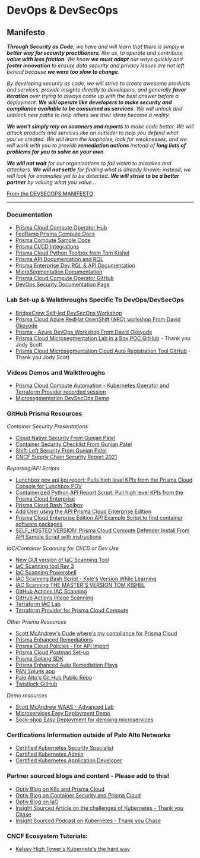 # DevOps & DevSecOps

## Manifesto

_**Through Security as Code**, we have and will learn that there is simply **a better way for security practitioners**, like us, to operate and contribute **value with less friction**. We know **we must adapt** our ways quickly and **foster innovation** to ensure data security and privacy issues are not left behind because **we were too slow to change**._

_By developing security as code, we will strive to create awesome products and services, provide insights directly to developers, and generally **favor iteration** over trying to always come up with the best answer before a deployment. **We will operate like developers to make security and compliance available to be consumed as services.** We will unlock and unblock new paths to help others see their ideas become a reality._

_**We won't simply rely on scanners and reports** to make code better. We will attack products and services like an outsider to help you defend what you've created. We will learn the loopholes, look for weaknesses, and we will work with you to provide **remediation actions** instead of **long lists of problems for you to solve on your own**._

_**We will not wait** for our organizations to fall victim to mistakes and attackers. **We will not settle** for finding what is already known; instead, we will look for anomalies yet to be detected. **We will strive to be a better partner** by valuing what you value..._

[From the DEVSECOPS MANIFESTO](https://www.devsecops.org/)

***

### Documentation

* [Prisma Cloud Compute Operator Hub](https://operatorhub.io/operator/pcc-operator)
* [FedRamp Prisma Compute Docs](https://docs.prismacloudcompute.com/docs/government/Implementation_Guides/fedramp.html)
* [Prisma Compute Sample Code](https://github.com/twistlock/sample-code)
* [Prisma CI/CD Integrations](https://docs.prismacloudcompute.com/docs/integrations.html)
* [Prisma Cloud Python Toolbox from Tom Kishel](https://github.com/tkishel/pc-toolbox)
* [Prisma API Documentation and RQL](https://prisma.pan.dev/)
* [Prisma Enterprise Dev RQL & API Documentation](https://prisma.pan.dev/api/cloud/api-integration-config)
* [MicroSegmentation Documentation](https://docs.aporeto.com/saas/apoctl/)
* [Prisma Cloud Compute Operator GitHub](https://github.com/PaloAltoNetworks/prisma-cloud-compute-operator)
* [DevOps Security Documentation Page](https://docs.paloaltonetworks.com/prisma/prisma-cloud/prisma-cloud-admin/prisma-cloud-devops-security.html)


### Lab Set-up & Walkthroughs Specific To DevOps/DevSecOps

* [BridgeCrew Self-led DevSecOps Workshop](https://bridgecrew.awsworkshop.io/)
* [Prisma Cloud Azure RedHat OpenShift (ARO) workshop From David Okeyode](https://github.com/davidokeyode/prismacloud-workshops-labs/tree/main/workshops/azure-redhat-openshift)
* [Prisma - Azure DevOps Workshop From David Okeyode](https://github.com/davidokeyode/prismacloud-workshops-labs)
* [Prisma Cloud Microsegmentation Lab in a Box POC GitHub](https://github.com/aporeto-se/poc-in-a-box) - Thank you Jody Scott
* [Prisma Cloud Microsegmentation Cloud Auto Registration Tool GitHub](https://github.com/aporeto-se/aporeto-k8s-enforcerd-builder) - Thank you Jody Scott

### Videos Demos and Walkthroughs

* [Prisma Cloud Compute Automation - Kubernetes Operator and Terraform Provider recorded session](https://paloaltonetworks.hosted.panopto.com/Panopto/Pages/Viewer.aspx?)
* [Microsegmentation DevSecOps Demo](https://www.youtube.com/watch?v=M2U5vZLUVZk)

### GitHub Prisma Resources

_Container Security Presentations_

* [Cloud Native Security From Gunjan Patel](https://github.com/gunjan5/cloud-native-security)
* [Container Security Checklist From Gunjan Patel](https://github.com/gunjan5/container-security)
* [Shift-Left Security From Gunjan Patel](https://github.com/gunjan5/shift-left-security)
* [CNCF Supply Chain Security Report 2021](https://github.com/cncf/tag-security/blob/main/supply-chain-security/supply-chain-security-paper/CNCF_SSCP_v1.pdf)

_Reporting/API Scripts_

* [Lunchbox pov api kpi report: Pulls high level KPIs from the Prisma Cloud Console for Lunchbox POV](https://github.com/Kyle9021/pcee_lunchbox_pov_api_cspm)
* [Containerized Python API Report Script: Pull high level KPIs from the Prisma Cloud Enterprise](https://github.com/Kyle9021/PCEE_PYTHON_DOCKERFILE_PCS_INSPECT)
* [Prisma Cloud Bash Toolbox](https://github.com/kyle9021/prisma_bash_toolbox)
* [Add User using the API Prisma Cloud Enterprise Edition](https://github.com/Kyle9021/pcee_add_user_api_script)
* [Prisma Cloud Enterprise Edition API Example Script to find container software packages](https://github.com/Kyle9021/pcee_compute_api_find_container_software_packages)
* [SELF_HOSTED VERSION: Prisma Cloud Compute Defender Install From API Sample Script with instructions](https://github.com/Kyle9021/pcc_defender_api_deploy/blob/main/README.md)

_IaC/Container Scanning for CI/CD or Dev Use_

* [New GUI version of IaC Scanning Tool](https://github.com/Kyle9021/pcee_iac_gui_it_tool)
* [IaC Scanning tool Rev 3](https://github.com/kyle9021/pcee_iac_scan_tool_rev_3)
* [IaC Scanning Powershell ](https://github.com/Kyle9021/iac_power_shell)
* [IAC Scanning Bash Script - Kyle's Version While Learning](https://github.com/Kyle9021/IaC-POC-Prisma-Cloud-Enterprise/blob/main/README.md)
* [IAC Scanning THE MASTER'S VERSION TOM KISHEL](https://github.com/tkishel/pc_iac)
* [GitHub Actions IAC Scanning](https://github.com/prisma-cloud-shiftleft/iac-scan-action)
* [GitHub Actions Image Scanning](https://github.com/PaloAltoNetworks/prisma-cloud-scan)
* [Terraform IAC Lab](https://github.com/PaloAltoNetworks/terraform-iac-lab)
* [Terraform Provider for Prisma Cloud Compute](https://github.com/PaloAltoNetworks/terraform-provider-prismacloudcompute)

_Other Prisma Resources_

* [Scott McAndrew's Dude where's my compliance for Prisma Cloud](https://github.com/scottymcandrew/dude_wheres_my_compliance)
* [Prisma Enhanced Remediations](https://github.com/PaloAltoNetworks/Prisma-Enhanced-Remediation)
* [Prisma Cloud Policies - For API Import](https://github.com/PaloAltoNetworks/prisma-cloud-policies)
* [Prisma Cloud Postman Set-up](https://github.com/PaloAltoNetworks/pcs-postman)
* [Prisma Golang SDK](https://github.com/PaloAltoNetworks/prisma-cloud-go)
* [Prisma Enhanced Auto Remediation Plays](https://github.com/PaloAltoNetworks/Prisma-Enhanced-Remediation)
* [PAN Splunk app](https://github.com/PaloAltoNetworks/Splunk-Apps)
* [Palo Alto's Git Hub Public Repo](https://github.com/PaloAltoNetworks?q=prisma&type=&language=&sort=)
* [Twistlock GitHub](https://github.com/twistlock)

_Demo resources_

* [Scott McAndrew WAAS - Advanced Lab](https://github.com/scottymcandrew/this_is_an_app_attack___this_IS_app_attack)
* [Microservices Easy Deployment Demo](https://github.com/GoogleCloudPlatform/microservices-demo)
* [Sock-shop Easy Deployment for demoing microservices](https://github.com/microservices-demo/microservices-demo)

### Certfications Information outside of Palo Alto Networks

* [Certified Kubernetes Security Specialist](https://www.cncf.io/certification/cks/)
* [Certified Kubernetes Admin](https://www.cncf.io/certification/cka/)
* [Certified Kubernetes Application Developer](https://www.cncf.io/certification/ckad/)

### Partner sourced blogs and content - Please add to this!

* [Optiv Blog on K8s and Prisma Cloud](https://www.optiv.com/insights/source-zero/blog/defending-against-container-threats-palo-alto-prisma-cloud)
* [Optiv Blog on Container Security and Prisma Cloud](https://www.optiv.com/insights/source-zero/blog/anatomy-kubernetes-attack-how-untrusted-docker-images-fail-us)
* [Optiv Blog on IaC](https://www.optiv.com/insights/source-zero/blog/infrastructure-code-terraform-aws-eks-gitlab-prisma-cloud)
* [Insight Sourced Article on the challenges of Kubernetes - Thank you Chase](https://blog.dave.tf/post/new-kubernetes/)
* [Insight Sourced Podcast on Kubernetes - Thank you Chase](https://kubernetespodcast.com/episode/155-software-supply-chain-security/)


### CNCF Ecosystem Tutorials:

* [Kelsey High Tower's Kubernete's the hard way](https://github.com/kelseyhightower/kubernetes-the-hard-way)
